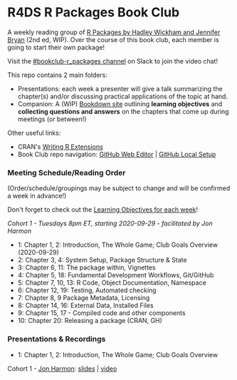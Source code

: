 # R4DS R Packages Book Club

A weekly reading group of [R Packages by Hadley Wickham and Jennifer Bryan](https://r-pkgs.org/index.html) (2nd ed, WIP). Over the course of this book club, each member is going to start their own package!

Visit the [#bookclub-r_packages channel](https://r4ds.io/join) on Slack to join the video chat! 

This repo contains 2 main folders:

- Presentations: each week a presenter will give a talk summarizing the chapter(s) and/or discussing practical applications of the topic at hand. 
- Companion: A (WIP) [Bookdown site](https://r4ds.github.io/bookclub-rpkgs/Companion/docs/introduction.html) outlining **learning objectives** and **collecting questions and answers** on the chapters that come up during meetings (or between!)

Other useful links:

- CRAN's [Writing R Extensions](https://cran.r-project.org/doc/manuals/r-release/R-exts.html)
- Book Club repo navigation: [GitHub Web Editor](https://youtu.be/d41oc2OMAuI) | [GitHub Local Setup](https://www.youtube.com/watch?v=hNUNPkoledI)

### Meeting Schedule/Reading Order

(Order/schedule/groupings may be subject to change and will be confirmed a week in advance!)

Don't forget to check out the [Learning Objectives for each week](https://r4ds.github.io/bookclub-rpkgs/Companion/docs/introduction.html)!

*Cohort 1 - Tuesdays 8pm ET, starting 2020-09-29 - facilitated by Jon Harmon*

- 1: Chapter 1, 2: Introduction, The Whole Game; Club Goals Overview (2020-09-29)
- 2: Chapter 3, 4: System Setup, Package Structure & State
- 3: Chapter 6, 11: The package within, Vignettes
- 4: Chapter 5, 18: Fundamental Development Workflows, Git/GitHub
- 5: Chapter 7, 10, 13: R Code, Object Documentation, Namespace
- 6: Chapter 12, 19: Testing, Automated checking
- 7: Chapter 8, 9 Package Metadata, Licensing
- 8: Chapter 14, 16: External Data, Installed Files
- 9: Chapter 15, 17 - Compiled code and other components
- 10: Chapter 20: Releasing a package (CRAN, GH)

### Presentations & Recordings

- 1: Chapter 1, 2: Introduction, The Whole Game; Club Goals Overview

Cohort 1 - [Jon Harmon](https://twitter.com/jonthegeek): [slides](https://r4ds.github.io/bookclub-rpkgs/Presentations/Week01/Cohort1/chapters1-2.html#1) | [video](https://youtu.be/FR6NsbkYhcw)
